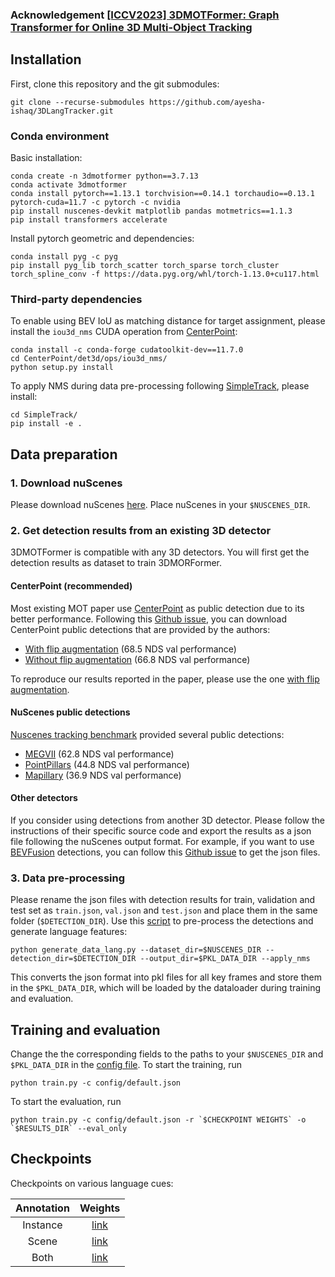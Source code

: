 ### Acknowledgement [[ICCV2023] 3DMOTFormer: Graph Transformer for Online 3D Multi-Object Tracking](https://github.com/dsx0511/3DMOTFormer.git)

## Installation
First, clone this repository and the git submodules:
```
git clone --recurse-submodules https://github.com/ayesha-ishaq/3DLangTracker.git
```

### Conda environment
Basic installation:
```
conda create -n 3dmotformer python==3.7.13
conda activate 3dmotformer
conda install pytorch==1.13.1 torchvision==0.14.1 torchaudio==0.13.1 pytorch-cuda=11.7 -c pytorch -c nvidia
pip install nuscenes-devkit matplotlib pandas motmetrics==1.1.3
pip install transformers accelerate
```

Install pytorch geometric and dependencies:
```
conda install pyg -c pyg
pip install pyg_lib torch_scatter torch_sparse torch_cluster torch_spline_conv -f https://data.pyg.org/whl/torch-1.13.0+cu117.html
```

### Third-party dependencies
To enable using BEV IoU as matching distance for target assignment, please install the `iou3d_nms` CUDA operation from [CenterPoint](https://github.com/tianweiy/CenterPoint):

```
conda install -c conda-forge cudatoolkit-dev==11.7.0
cd CenterPoint/det3d/ops/iou3d_nms/
python setup.py install
```

To apply NMS during data pre-processing following [SimpleTrack](https://github.com/tusen-ai/SimpleTrack), please install:

```
cd SimpleTrack/
pip install -e .
```

## Data preparation

### 1. Download nuScenes
Please download nuScenes [here](https://www.nuscenes.org/download). Place nuScenes in your `$NUSCENES_DIR`.

### 2. Get detection results from an existing 3D detector
3DMOTFormer is compatible with any 3D detectors. 
You will first get the detection results as dataset to train 3DMORFormer.

#### CenterPoint (recommended)
Most existing MOT paper use [CenterPoint](https://github.com/tianweiy/CenterPoint) as public detection due to its better performance.
Following this [Github issue](https://github.com/tianweiy/CenterPoint/issues/249), you can download CenterPoint public detections that are provided by the authors:
- [With flip augmentation](https://mitprod-my.sharepoint.com/:f:/g/personal/tianweiy_mit_edu/Eip_tOTYSk5JhdVtVzlXlyABDPnGx9vsnwdo5SRK7bsh8w?e=vSdija) (68.5 NDS val performance)
- [Without flip augmentation](https://mitprod-my.sharepoint.com/:f:/g/personal/tianweiy_mit_edu/Er_nsH9Z2tRHnptBFJ_ompAByE3zu4E88xae691xyS6q_w?e=UqTmU2) (66.8 NDS val performance)

To reproduce our results reported in the paper, please use the one [with flip augmentation](https://mitprod-my.sharepoint.com/:f:/g/personal/tianweiy_mit_edu/Eip_tOTYSk5JhdVtVzlXlyABDPnGx9vsnwdo5SRK7bsh8w?e=vSdija).

#### NuScenes public detections
[Nuscenes tracking benchmark](https://www.nuscenes.org/tracking) provided several public detections:
- [MEGVII](https://www.nuscenes.org/data/detection-megvii.zip) (62.8 NDS val performance)
- [PointPillars](https://www.nuscenes.org/data/detection-pointpillars.zip) (44.8 NDS val performance)
- [Mapillary](https://www.nuscenes.org/data/detection-mapillary.zip) (36.9 NDS val performance)

#### Other detectors
If you consider using detections from another 3D detector. Please follow the instructions of their specific source code and export the results as a json file following the nuScenes output format. For example, if you want to use [BEVFusion](https://github.com/mit-han-lab/bevfusion) detections, you can follow this [Github issue](https://github.com/mit-han-lab/bevfusion/issues/233) to get the json files.

### 3. Data pre-processing
Please rename the json files with detection results for train, validation and test set as `train.json`, `val.json` and `test.json` and place them in the same folder (`$DETECTION_DIR`).
Use this [script](./generate_data_lang.py) to pre-process the detections and generate language features:
```
python generate_data_lang.py --dataset_dir=$NUSCENES_DIR --detection_dir=$DETECTION_DIR --output_dir=$PKL_DATA_DIR --apply_nms
```
This converts the json format into pkl files for all key frames and store them in the `$PKL_DATA_DIR`, which will be loaded by the dataloader during training and evaluation.

## Training and evaluation
Change the the corresponding fields to the paths to your `$NUSCENES_DIR` and `$PKL_DATA_DIR` in the [config file](./config/default.json).
To start the training, run 
```
python train.py -c config/default.json
```
To start the evaluation, run 
```
python train.py -c config/default.json -r `$CHECKPOINT WEIGHTS` -o `$RESULTS_DIR` --eval_only 
```

## Checkpoints
Checkpoints on various language cues:

| Annotation | Weights |
|:-:|:-:|
| Instance | [link](https://mbzuaiac-my.sharepoint.com/:u:/g/personal/ayesha_ishaq_mbzuai_ac_ae/ETR0ODAL20FBuSaJCIc-tVkBz6rMXAPA2h1nJ48uueBmsA?e=tJe0tx) |
| Scene | [link](https://mbzuaiac-my.sharepoint.com/:u:/g/personal/ayesha_ishaq_mbzuai_ac_ae/ETSuCosOO8xDrHGWnkPoEOQBu1XfcuumsbOdsJluhPVj1A?e=rKHAbQ) |
| Both | [link](https://mbzuaiac-my.sharepoint.com/:u:/g/personal/ayesha_ishaq_mbzuai_ac_ae/EUFjEZoUtkRCuXXtnNO3_pQBVGhNg163tcHsjQeCxx4XBw?e=xjPASr)	|

